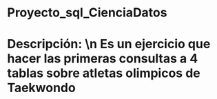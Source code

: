# Proyecto_sql_CienciaDatos
# Descripción: \n Es un ejercicio que hacer las primeras consultas a 4 tablas sobre atletas olimpicos de Taekwondo
